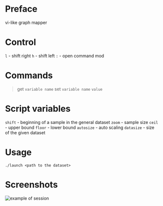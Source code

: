# Preface
vi-like graph mapper

# Control 
`l` - shift right
`h` - shift left
`:` - open command mod

# Commands 
> get `variable name`
> set `variable name` `value`

# Script variables
`shift` - beginning of a sample in the general dataset 
`zoom` - sample size
`ceil` - upper bound
`floor` - lower bound
`autosize` - auto scaling
`datasize` - size of the given dataset

# Usage
```./launch <path to the dataset>```
# Screenshots
![example of session](src/img.png)
